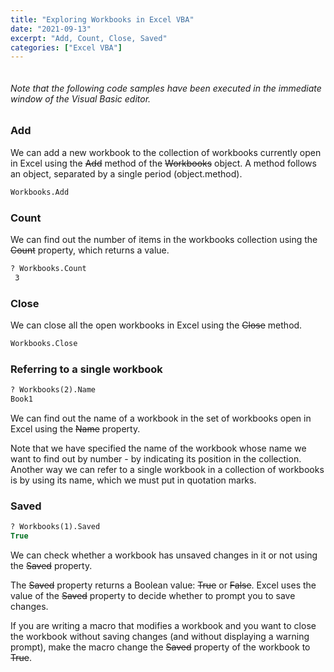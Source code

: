 ```yaml
---
title: "Exploring Workbooks in Excel VBA"
date: "2021-09-13"
excerpt: "Add, Count, Close, Saved"
categories: ["Excel VBA"]
---
```


```toc

```

###### Note that the following code samples have been executed in the immediate window of the Visual Basic editor.

### Add

We can add a new workbook to the collection of workbooks currently open in Excel using the ~~Add~~ method of the ~~Workbooks~~ object. A method follows an object, separated by a single period (object.method).

```vb {numberLines}
Workbooks.Add
```

### Count

We can find out the number of items in the workbooks collection using the ~~Count~~ property, which returns a value.

```vb {numberLines}
? Workbooks.Count
 3
```

### Close

We can close all the open workbooks in Excel using the ~~Close~~ method.

```vb {numberLines}
Workbooks.Close
```

### Referring to a single workbook

```vb {numberLines}
? Workbooks(2).Name
Book1
```

We can find out the name of a workbook in the set of workbooks open in Excel using the ~~Name~~ property.

Note that we have specified the name of the workbook whose name we want to find out by number - by indicating its position in the collection. Another way we can refer to a single workbook in a collection of workbooks is by using its name, which we must put in quotation marks.

### Saved

```vb {numberLines}
? Workbooks(1).Saved
True
```

We can check whether a workbook has unsaved changes in it or not using the ~~Saved~~ property.

The ~~Saved~~ property returns a Boolean value: ~~True~~ or ~~False~~. Excel uses the value of the ~~Saved~~ property to decide whether to prompt you to save changes.

If you are writing a macro that modifies a workbook and you want to close the workbook without saving changes (and without displaying a warning prompt), make the macro change the ~~Saved~~ property of the workbook to ~~True~~.
